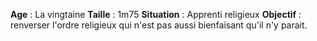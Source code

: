 **Age** : La vingtaine
**Taille** : 1m75
**Situation** : Apprenti religieux
**Objectif** : renverser l'ordre religieux qui n'est pas aussi bienfaisant qu'il n'y parait.